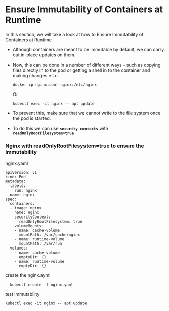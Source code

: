 
# Ensure Immutability of Containers at Runtime

In this section, we will take a look at how to Ensure Immutability of Containers at Runtime

-  Although containers are meant to be immutable by default, we can carry out in-place updates on them.

- Now, this can be done in a number of different ways – such as copying files directly in to the pod or getting a shell in to the container and making changes e.t.c.

      docker cp nginx.conf nginx:/etc/nginx

    Or

      kubectl exec -it nginx -- apt update

- To prevent this, make sure that we cannot write to the file system once the pod is started.

- To do this we can use **`security contexts`** with **`readOnlyRootFilesystem=true`**


### Nginx with readOnlyRootFilesystem=true to ensure the immutability

nginx.yaml

    apiVersion: v1
    kind: Pod
    metadata:
      labels:
        run: nginx
      name: nginx
    spec:
      containers:
      - image: nginx
        name: nginx
        securityContext:
          readOnlyRootFilesystem: true
        volumeMounts:
        - name: cache-volume
          mountPath: /var/cache/nginx
        - name: runtime-volume
          mountPath: /var/run
      volumes:
        - name: cache-volume
          emptyDir: {}
        - name: runtime-volume
          emptyDir: {}

  create the nginx.ayml

      kubectl create -f nginx.yaml


  test immutability

    kubectl exec -it nginx -- apt update

